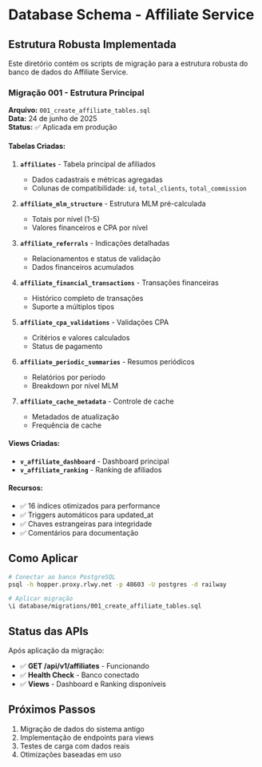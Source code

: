 # Database Schema - Affiliate Service

## Estrutura Robusta Implementada

Este diretório contém os scripts de migração para a estrutura robusta do banco de dados do Affiliate Service.

### Migração 001 - Estrutura Principal

**Arquivo:** `001_create_affiliate_tables.sql`  
**Data:** 24 de junho de 2025  
**Status:** ✅ Aplicada em produção  

#### Tabelas Criadas:

1. **`affiliates`** - Tabela principal de afiliados
   - Dados cadastrais e métricas agregadas
   - Colunas de compatibilidade: `id`, `total_clients`, `total_commission`

2. **`affiliate_mlm_structure`** - Estrutura MLM pré-calculada
   - Totais por nível (1-5)
   - Valores financeiros e CPA por nível

3. **`affiliate_referrals`** - Indicações detalhadas
   - Relacionamentos e status de validação
   - Dados financeiros acumulados

4. **`affiliate_financial_transactions`** - Transações financeiras
   - Histórico completo de transações
   - Suporte a múltiplos tipos

5. **`affiliate_cpa_validations`** - Validações CPA
   - Critérios e valores calculados
   - Status de pagamento

6. **`affiliate_periodic_summaries`** - Resumos periódicos
   - Relatórios por período
   - Breakdown por nível MLM

7. **`affiliate_cache_metadata`** - Controle de cache
   - Metadados de atualização
   - Frequência de cache

#### Views Criadas:

- **`v_affiliate_dashboard`** - Dashboard principal
- **`v_affiliate_ranking`** - Ranking de afiliados

#### Recursos:

- ✅ 16 índices otimizados para performance
- ✅ Triggers automáticos para updated_at
- ✅ Chaves estrangeiras para integridade
- ✅ Comentários para documentação

## Como Aplicar

```bash
# Conectar ao banco PostgreSQL
psql -h hopper.proxy.rlwy.net -p 48603 -U postgres -d railway

# Aplicar migração
\i database/migrations/001_create_affiliate_tables.sql
```

## Status das APIs

Após aplicação da migração:

- ✅ **GET /api/v1/affiliates** - Funcionando
- ✅ **Health Check** - Banco conectado
- ✅ **Views** - Dashboard e Ranking disponíveis

## Próximos Passos

1. Migração de dados do sistema antigo
2. Implementação de endpoints para views
3. Testes de carga com dados reais
4. Otimizações baseadas em uso

